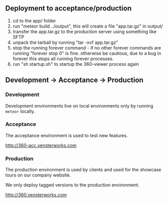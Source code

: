 ## Deployment to acceptance/production

1. cd to the app/ folder
2. run "meteor build ../output", this will create a file "app.tar.gz" in output/
3. transfer the app.tar.gz to the production server using something like SFTP
4. unpack the tarball by running "tar -xvf app.tar.gz"
5. stop the running forever command - if no other forever commands are running "forever stop 0" is fine.
   otherwise be cautious, due to a bug in forever this stops all running forever processes.
6. run "sh startup.sh" to startup the 360-viewer process again

## Development -> Acceptance -> Production

### Development

Development environments live on local environments only by running ``meteor`` locally.

### Acceptance

The acceptance environment is used to test new features.

http://360-acc.vensterworks.com

### Production

The production environment is used by clients and used for the showcase tours on our company website.

We only deploy tagged versions to the production environment.

http://360.vensterworks.com

